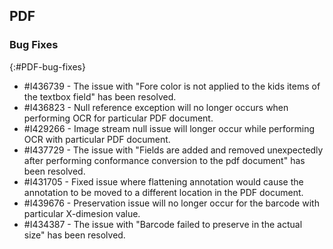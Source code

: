## PDF

### Bug Fixes 
{:#PDF-bug-fixes} 

* \#I436739 -   The issue with "Fore color is not applied to the kids items of the textbox field" has been resolved. 
* \#I436823 -   Null reference exception will no longer occurs when performing OCR for particular PDF document.
* \#I429266 -   Image stream null issue will longer occur while performing OCR with particular PDF document. 
* \#I437729 -   The issue with "Fields are added and removed unexpectedly after performing conformance conversion to the pdf document" has been resolved. 
* \#I431705 -   Fixed issue where flattening annotation would cause the annotation to be moved to a different location in the PDF document. 
* \#I439676 -   Preservation issue will no longer occur for the barcode with particular X-dimesion value.
* \#I434387 -   The issue with "Barcode failed to preserve in the actual size" has been resolved.